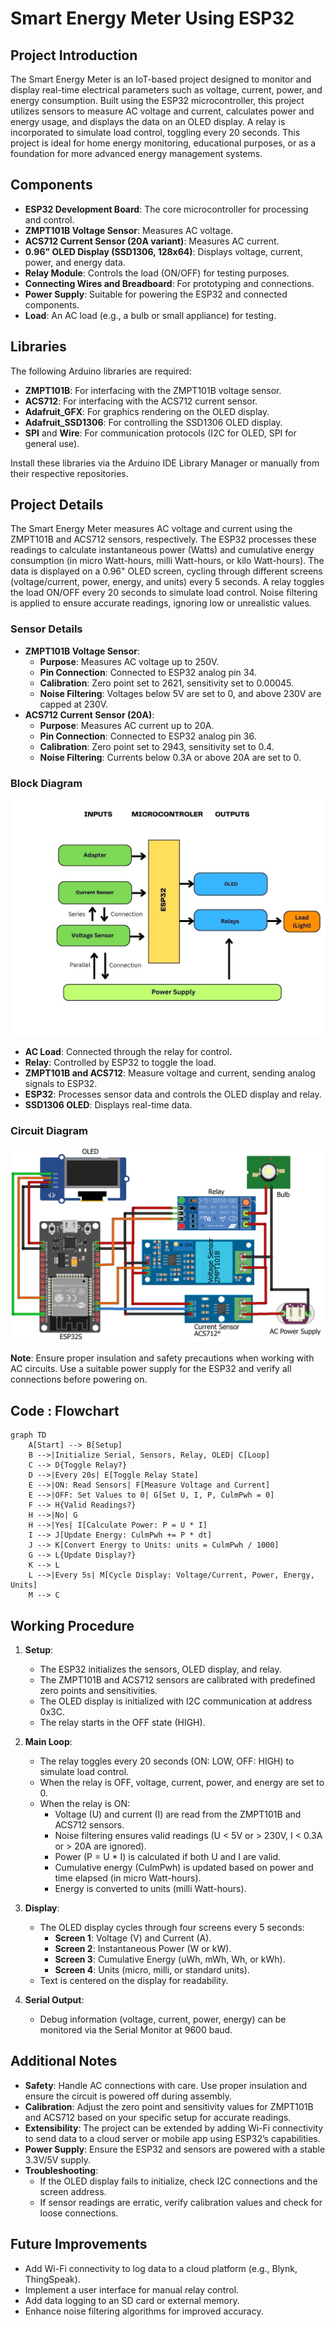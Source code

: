 # Smart Energy Meter Using ESP32

## Project Introduction

The Smart Energy Meter is an IoT-based project designed to monitor and display real-time electrical parameters such as voltage, current, power, and energy consumption. Built using the ESP32 microcontroller, this project utilizes sensors to measure AC voltage and current, calculates power and energy usage, and displays the data on an OLED display. A relay is incorporated to simulate load control, toggling every 20 seconds. This project is ideal for home energy monitoring, educational purposes, or as a foundation for more advanced energy management systems.

## Components

- **ESP32 Development Board**: The core microcontroller for processing and control.
- **ZMPT101B Voltage Sensor**: Measures AC voltage.
- **ACS712 Current Sensor (20A variant)**: Measures AC current.
- **0.96" OLED Display (SSD1306, 128x64)**: Displays voltage, current, power, and energy data.
- **Relay Module**: Controls the load (ON/OFF) for testing purposes.
- **Connecting Wires and Breadboard**: For prototyping and connections.
- **Power Supply**: Suitable for powering the ESP32 and connected components.
- **Load**: An AC load (e.g., a bulb or small appliance) for testing.

## Libraries

The following Arduino libraries are required:

- **ZMPT101B**: For interfacing with the ZMPT101B voltage sensor.
- **ACS712**: For interfacing with the ACS712 current sensor.
- **Adafruit_GFX**: For graphics rendering on the OLED display.
- **Adafruit_SSD1306**: For controlling the SSD1306 OLED display.
- **SPI** and **Wire**: For communication protocols (I2C for OLED, SPI for general use).

Install these libraries via the Arduino IDE Library Manager or manually from their respective repositories.

## Project Details

The Smart Energy Meter measures AC voltage and current using the ZMPT101B and ACS712 sensors, respectively. The ESP32 processes these readings to calculate instantaneous power (Watts) and cumulative energy consumption (in micro Watt-hours, milli Watt-hours, or kilo Watt-hours). The data is displayed on a 0.96" OLED screen, cycling through different screens (voltage/current, power, energy, and units) every 5 seconds. A relay toggles the load ON/OFF every 20 seconds to simulate load control. Noise filtering is applied to ensure accurate readings, ignoring low or unrealistic values.

### Sensor Details

- **ZMPT101B Voltage Sensor**:
    - **Purpose**: Measures AC voltage up to 250V.
    - **Pin Connection**: Connected to ESP32 analog pin 34.
    - **Calibration**: Zero point set to 2621, sensitivity set to 0.00045.
    - **Noise Filtering**: Voltages below 5V are set to 0, and above 230V are capped at 230V.
- **ACS712 Current Sensor (20A)**:
    - **Purpose**: Measures AC current up to 20A.
    - **Pin Connection**: Connected to ESP32 analog pin 36.
    - **Calibration**: Zero point set to 2943, sensitivity set to 0.4.
    - **Noise Filtering**: Currents below 0.3A or above 20A are set to 0.

### Block Diagram
![Block Diagram](./BD_Smart_Energy_Meter.jpg)
- **AC Load**: Connected through the relay for control.
- **Relay**: Controlled by ESP32 to toggle the load.
- **ZMPT101B and ACS712**: Measure voltage and current, sending analog signals to ESP32.
- **ESP32**: Processes sensor data and controls the OLED display and relay.
- **SSD1306 OLED**: Displays real-time data.

### Circuit Diagram

![Wiring Diagram](./BB_Smart_Energy_Meter.png)

**Note**: Ensure proper insulation and safety precautions when working with AC circuits. Use a suitable power supply for the ESP32 and verify all connections before powering on.

## Code : Flowchart

```mermaid
graph TD
    A[Start] --> B[Setup]
    B -->|Initialize Serial, Sensors, Relay, OLED| C[Loop]
    C --> D{Toggle Relay?}
    D -->|Every 20s| E[Toggle Relay State]
    E -->|ON: Read Sensors| F[Measure Voltage and Current]
    E -->|OFF: Set Values to 0| G[Set U, I, P, CulmPwh = 0]
    F --> H{Valid Readings?}
    H -->|No| G
    H -->|Yes| I[Calculate Power: P = U * I]
    I --> J[Update Energy: CulmPwh += P * dt]
    J --> K[Convert Energy to Units: units = CulmPwh / 1000]
    G --> L{Update Display?}
    K --> L
    L -->|Every 5s| M[Cycle Display: Voltage/Current, Power, Energy, Units]
    M --> C
```

## Working Procedure

1. **Setup**:
    
    - The ESP32 initializes the sensors, OLED display, and relay.
    - The ZMPT101B and ACS712 sensors are calibrated with predefined zero points and sensitivities.
    - The OLED display is initialized with I2C communication at address 0x3C.
    - The relay starts in the OFF state (HIGH).
2. **Main Loop**:
    
    - The relay toggles every 20 seconds (ON: LOW, OFF: HIGH) to simulate load control.
    - When the relay is OFF, voltage, current, power, and energy are set to 0.
    - When the relay is ON:
        - Voltage (U) and current (I) are read from the ZMPT101B and ACS712 sensors.
        - Noise filtering ensures valid readings (U < 5V or > 230V, I < 0.3A or > 20A are ignored).
        - Power (P = U * I) is calculated if both U and I are valid.
        - Cumulative energy (CulmPwh) is updated based on power and time elapsed (in micro Watt-hours).
        - Energy is converted to units (milli Watt-hours).
3. **Display**:
    
    - The OLED display cycles through four screens every 5 seconds:
        - **Screen 1**: Voltage (V) and Current (A).
        - **Screen 2**: Instantaneous Power (W or kW).
        - **Screen 3**: Cumulative Energy (uWh, mWh, Wh, or kWh).
        - **Screen 4**: Units (micro, milli, or standard units).
    - Text is centered on the display for readability.
4. **Serial Output**:
    
    - Debug information (voltage, current, power, energy) can be monitored via the Serial Monitor at 9600 baud.

## Additional Notes

- **Safety**: Handle AC connections with care. Use proper insulation and ensure the circuit is powered off during assembly.
- **Calibration**: Adjust the zero point and sensitivity values for ZMPT101B and ACS712 based on your specific setup for accurate readings.
- **Extensibility**: The project can be extended by adding Wi-Fi connectivity to send data to a cloud server or mobile app using ESP32’s capabilities.
- **Power Supply**: Ensure the ESP32 and sensors are powered with a stable 3.3V/5V supply.
- **Troubleshooting**:
    - If the OLED display fails to initialize, check I2C connections and the screen address.
    - If sensor readings are erratic, verify calibration values and check for loose connections.

## Future Improvements

- Add Wi-Fi connectivity to log data to a cloud platform (e.g., Blynk, ThingSpeak).
- Implement a user interface for manual relay control.
- Add data logging to an SD card or external memory.
- Enhance noise filtering algorithms for improved accuracy.
